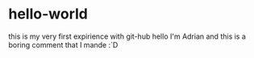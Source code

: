 # hello-world
this is my very first expirience with git-hub
hello I'm Adrian and this is a boring comment that I mande :´D
